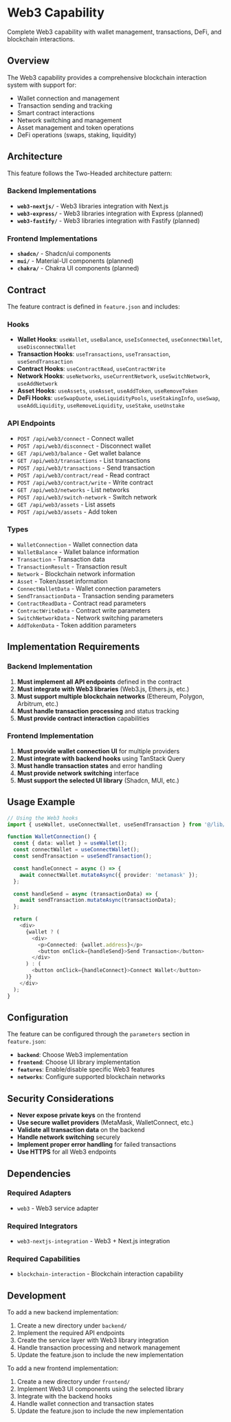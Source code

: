 # Web3 Capability

Complete Web3 capability with wallet management, transactions, DeFi, and blockchain interactions.

## Overview

The Web3 capability provides a comprehensive blockchain interaction system with support for:
- Wallet connection and management
- Transaction sending and tracking
- Smart contract interactions
- Network switching and management
- Asset management and token operations
- DeFi operations (swaps, staking, liquidity)

## Architecture

This feature follows the Two-Headed architecture pattern:

### Backend Implementations
- **`web3-nextjs/`** - Web3 libraries integration with Next.js
- **`web3-express/`** - Web3 libraries integration with Express (planned)
- **`web3-fastify/`** - Web3 libraries integration with Fastify (planned)

### Frontend Implementations
- **`shadcn/`** - Shadcn/ui components
- **`mui/`** - Material-UI components (planned)
- **`chakra/`** - Chakra UI components (planned)

## Contract

The feature contract is defined in `feature.json` and includes:

### Hooks
- **Wallet Hooks**: `useWallet`, `useBalance`, `useIsConnected`, `useConnectWallet`, `useDisconnectWallet`
- **Transaction Hooks**: `useTransactions`, `useTransaction`, `useSendTransaction`
- **Contract Hooks**: `useContractRead`, `useContractWrite`
- **Network Hooks**: `useNetworks`, `useCurrentNetwork`, `useSwitchNetwork`, `useAddNetwork`
- **Asset Hooks**: `useAssets`, `useAsset`, `useAddToken`, `useRemoveToken`
- **DeFi Hooks**: `useSwapQuote`, `useLiquidityPools`, `useStakingInfo`, `useSwap`, `useAddLiquidity`, `useRemoveLiquidity`, `useStake`, `useUnstake`

### API Endpoints
- `POST /api/web3/connect` - Connect wallet
- `POST /api/web3/disconnect` - Disconnect wallet
- `GET /api/web3/balance` - Get wallet balance
- `GET /api/web3/transactions` - List transactions
- `POST /api/web3/transactions` - Send transaction
- `POST /api/web3/contract/read` - Read contract
- `POST /api/web3/contract/write` - Write contract
- `GET /api/web3/networks` - List networks
- `POST /api/web3/switch-network` - Switch network
- `GET /api/web3/assets` - List assets
- `POST /api/web3/assets` - Add token

### Types
- `WalletConnection` - Wallet connection data
- `WalletBalance` - Wallet balance information
- `Transaction` - Transaction data
- `TransactionResult` - Transaction result
- `Network` - Blockchain network information
- `Asset` - Token/asset information
- `ConnectWalletData` - Wallet connection parameters
- `SendTransactionData` - Transaction sending parameters
- `ContractReadData` - Contract read parameters
- `ContractWriteData` - Contract write parameters
- `SwitchNetworkData` - Network switching parameters
- `AddTokenData` - Token addition parameters

## Implementation Requirements

### Backend Implementation
1. **Must implement all API endpoints** defined in the contract
2. **Must integrate with Web3 libraries** (Web3.js, Ethers.js, etc.)
3. **Must support multiple blockchain networks** (Ethereum, Polygon, Arbitrum, etc.)
4. **Must handle transaction processing** and status tracking
5. **Must provide contract interaction** capabilities

### Frontend Implementation
1. **Must provide wallet connection UI** for multiple providers
2. **Must integrate with backend hooks** using TanStack Query
3. **Must handle transaction states** and error handling
4. **Must provide network switching** interface
5. **Must support the selected UI library** (Shadcn, MUI, etc.)

## Usage Example

```typescript
// Using the Web3 hooks
import { useWallet, useConnectWallet, useSendTransaction } from '@/lib/web3/hooks';

function WalletConnection() {
  const { data: wallet } = useWallet();
  const connectWallet = useConnectWallet();
  const sendTransaction = useSendTransaction();

  const handleConnect = async () => {
    await connectWallet.mutateAsync({ provider: 'metamask' });
  };

  const handleSend = async (transactionData) => {
    await sendTransaction.mutateAsync(transactionData);
  };

  return (
    <div>
      {wallet ? (
        <div>
          <p>Connected: {wallet.address}</p>
          <button onClick={handleSend}>Send Transaction</button>
        </div>
      ) : (
        <button onClick={handleConnect}>Connect Wallet</button>
      )}
    </div>
  );
}
```

## Configuration

The feature can be configured through the `parameters` section in `feature.json`:

- **`backend`**: Choose Web3 implementation
- **`frontend`**: Choose UI library implementation
- **`features`**: Enable/disable specific Web3 features
- **`networks`**: Configure supported blockchain networks

## Security Considerations

- **Never expose private keys** on the frontend
- **Use secure wallet providers** (MetaMask, WalletConnect, etc.)
- **Validate all transaction data** on the backend
- **Handle network switching** securely
- **Implement proper error handling** for failed transactions
- **Use HTTPS** for all Web3 endpoints

## Dependencies

### Required Adapters
- `web3` - Web3 service adapter

### Required Integrators
- `web3-nextjs-integration` - Web3 + Next.js integration

### Required Capabilities
- `blockchain-interaction` - Blockchain interaction capability

## Development

To add a new backend implementation:

1. Create a new directory under `backend/`
2. Implement the required API endpoints
3. Create the service layer with Web3 library integration
4. Handle transaction processing and network management
5. Update the feature.json to include the new implementation

To add a new frontend implementation:

1. Create a new directory under `frontend/`
2. Implement Web3 UI components using the selected library
3. Integrate with the backend hooks
4. Handle wallet connection and transaction states
5. Update the feature.json to include the new implementation
